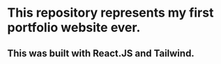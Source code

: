 # This repository represents my first portfolio website ever.

## This was built with React.JS and Tailwind.

